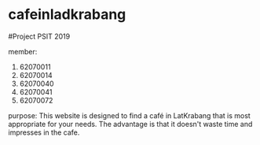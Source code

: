 # cafeinladkrabang
#Project PSIT 2019

member:
1. 62070011
2. 62070014
3. 62070040
4. 62070041
5. 62070072

purpose:
  This website is designed to find a café in LatKrabang that is most appropriate for your needs.
The advantage is that it doesn't waste time and impresses in the cafe.

